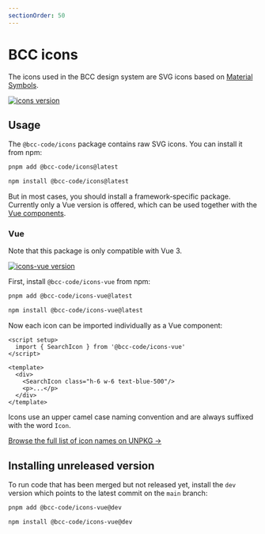 ```yaml
---
sectionOrder: 50
---
```


# BCC icons
The icons used in the BCC design system are SVG icons based on [Material Symbols](https://fonts.google.com/icons).

[![icons version](https://img.shields.io/npm/v/@bcc-code/icons/latest?label=%40bcc-code%2Ficons)](https://github.com/bcc-code/bcc-icons/releases)

## Usage
The `@bcc-code/icons` package contains raw SVG icons. You can install it from npm:
<CodeGroup>
  <CodeGroupItem title="PNPM" active>

```sh
pnpm add @bcc-code/icons@latest
```

  </CodeGroupItem>

  <CodeGroupItem title="NPM">

```sh
npm install @bcc-code/icons@latest
```

  </CodeGroupItem>
</CodeGroup>

But in most cases, you should install a framework-specific package. Currently only a Vue version is offered, which can be used together with the [Vue components](../vue-components/README.md).

### Vue
Note that this package is only compatible with Vue 3.

[![icons-vue version](https://img.shields.io/npm/v/@bcc-code/icons-vue/latest?label=%40bcc-code%2Ficons-vue)](https://github.com/bcc-code/bcc-icons/releases)

First, install `@bcc-code/icons-vue` from npm:

<CodeGroup>
  <CodeGroupItem title="PNPM" active>

```sh
pnpm add @bcc-code/icons-vue@latest
```

  </CodeGroupItem>

  <CodeGroupItem title="NPM">

```sh
npm install @bcc-code/icons-vue@latest
```

  </CodeGroupItem>
</CodeGroup>

Now each icon can be imported individually as a Vue component:

```vue
<script setup>
  import { SearchIcon } from '@bcc-code/icons-vue'
</script>

<template>
  <div>
    <SearchIcon class="h-6 w-6 text-blue-500"/>
    <p>...</p>
  </div>
</template>
```

Icons use an upper camel case naming convention and are always suffixed with the word `Icon`.

[Browse the full list of icon names on UNPKG &rarr;](https://unpkg.com/browse/@bcc-code/icons-vue)

## Installing unreleased version
To run code that has been merged but not released yet, install the `dev` version which points to the latest commit on the `main` branch:

<CodeGroup>
  <CodeGroupItem title="PNPM" active>

```sh
pnpm add @bcc-code/icons-vue@dev
```

  </CodeGroupItem>

  <CodeGroupItem title="NPM">

```sh
npm install @bcc-code/icons-vue@dev
```

  </CodeGroupItem>
</CodeGroup>
